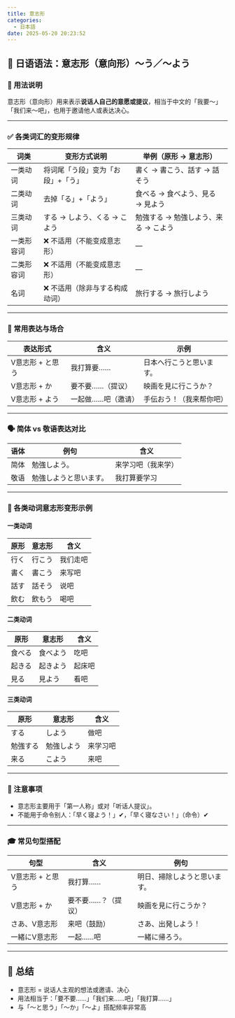 ```yaml
---
title: 意志形
categories:
  - 日本語
date: 2025-05-20 20:23:52
---
```



## 📘 日语语法：意志形（意向形）〜う／〜よう

### 🔶 用法说明

意志形（意向形）用来表示**说话人自己的意愿或提议**，相当于中文的「我要～」「我们来～吧」，也用于邀请他人或表达决心。

---

### ✅ 各类词汇的变形规律

| 词类       | 变形方式说明                                        | 举例（原形 → 意志形）           |
|------------|-----------------------------------------------------|---------------------------------|
| 一类动词   | 将词尾「う段」变为「お段」+「う」                    | 書く → 書こう、話す → 話そう     |
| 二类动词   | 去掉「る」+「よう」                                  | 食べる → 食べよう、見る → 見よう |
| 三类动词   | する → しよう、くる → こよう                         | 勉強する → 勉強しよう、来る → こよう |
| 一类形容词 | ❌ 不适用（不能变成意志形）                          | —                               |
| 二类形容词 | ❌ 不适用（不能变成意志形）                          | —                               |
| 名词       | ❌ 不适用（除非与する构成动词）                      | 旅行する → 旅行しよう            |

---

### 📌 常用表达与场合

| 表达形式           | 含义                 | 示例                                     |
|--------------------|----------------------|------------------------------------------|
| V意志形 + と思う   | 我打算要……           | 日本へ行こうと思います。                |
| V意志形 + か       | 要不要……（提议）     | 映画を見に行こうか？                    |
| V意志形 + よう     | 一起做……吧（邀请）   | 手伝おう！（我来帮你吧）                 |

---

### 🗣️ 简体 vs 敬语表达对比

| 语体   | 例句                           | 含义                 |
|--------|--------------------------------|----------------------|
| 简体   | 勉強しよう。                    | 来学习吧（我来学）   |
| 敬语   | 勉強しようと思います。          | 我打算要学习         |

---

### 🧪 各类动词意志形变形示例

#### 一类动词

| 原形   | 意志形  | 含义     |
|--------|---------|----------|
| 行く   | 行こう  | 我们走吧 |
| 書く   | 書こう  | 来写吧   |
| 話す   | 話そう  | 说吧     |
| 飲む   | 飲もう  | 喝吧     |

#### 二类动词

| 原形   | 意志形    | 含义     |
|--------|-----------|----------|
| 食べる | 食べよう  | 吃吧     |
| 起きる | 起きよう  | 起床吧   |
| 見る   | 見よう    | 看吧     |

#### 三类动词

| 原形       | 意志形    | 含义       |
|------------|-----------|------------|
| する       | しよう    | 做吧       |
| 勉強する   | 勉強しよう| 来学习吧   |
| 来る       | こよう    | 来吧       |

---

### 🧠 注意事项

- 意志形主要用于「第一人称」或对「听话人提议」。
- 不能用于命令别人：「早く寝よう！」✔，「早く寝なさい！」（命令）✔

---

### 🎓 常见句型搭配

| 句型                        | 含义                     | 例句                           |
|-----------------------------|--------------------------|--------------------------------|
| V意志形 + と思う            | 我打算……                 | 明日、掃除しようと思います。   |
| V意志形 + か                | 要不要……？（提议）       | 映画を見に行こうか？           |
| さあ、V意志形               | 来吧（鼓励）             | さあ、出発しよう！             |
| 一緒にV意志形               | 一起……吧                 | 一緒に帰ろう。                 |

---

## 📝 总结

- 意志形 = 说话人主观的想法或邀请、决心
- 用法相当于：「要不要……」「我们来……吧」「我打算……」
- 与「〜と思う」「〜か」「〜よ」搭配频率非常高

